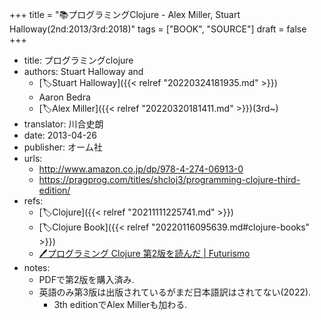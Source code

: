 +++
title = "📚プログラミングClojure - Alex Miller, Stuart Halloway(2nd:2013/3rd:2018)"
tags = ["BOOK", "SOURCE"]
draft = false
+++

-   title: プログラミングclojure
-   authors: Stuart Halloway and
    -   [🏷Stuart Halloway]({{< relref "20220324181935.md" >}})
    -   Aaron Bedra
    -   [🏷Alex Miller]({{< relref "20220320181411.md" >}})(3rd~)
-   translator: 川合史朗
-   date: 2013-04-26
-   publisher: オーム社
-   urls:
    -   <http://www.amazon.co.jp/dp/978-4-274-06913-0>
    -   <https://pragprog.com/titles/shcloj3/programming-clojure-third-edition/>
-   refs:
    -   [🏷Clojure]({{< relref "20211111225741.md" >}})
    -   [🏷Clojure Book]({{< relref "20220116095639.md#clojure-books" >}})
    -   [🖊プログラミング Clojure 第2版を読んだ | Futurismo](https://futurismo.biz/archives/5773/)
-   notes:
    -   PDFで第2版を購入済み.
    -   英語のみ第3版は出版されているがまだ日本語訳はされてない(2022).
        -   3th editionでAlex Millerも加わる.

